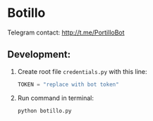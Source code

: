 # Botillo

Telegram contact: http://t.me/PortilloBot

## Development:
1. Create root file `credentials.py` with this line:

    ```python
    TOKEN = "replace with bot token"
    ```
2. Run command in terminal:

    ```
    python botillo.py
    ```